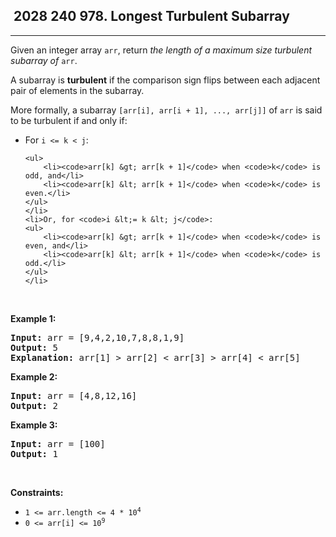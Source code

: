 <h2> 2028 240
978. Longest Turbulent Subarray</h2><hr><div><p>Given an integer array <code>arr</code>, return <em>the length of a maximum size turbulent subarray of</em> <code>arr</code>.</p>

<p>A subarray is <strong>turbulent</strong> if the comparison sign flips between each adjacent pair of elements in the subarray.</p>

<p>More formally, a subarray <code>[arr[i], arr[i + 1], ..., arr[j]]</code> of <code>arr</code> is said to be turbulent if and only if:</p>

<ul>
	<li>For <code>i &lt;= k &lt; j</code>:

	<ul>
		<li><code>arr[k] &gt; arr[k + 1]</code> when <code>k</code> is odd, and</li>
		<li><code>arr[k] &lt; arr[k + 1]</code> when <code>k</code> is even.</li>
	</ul>
	</li>
	<li>Or, for <code>i &lt;= k &lt; j</code>:
	<ul>
		<li><code>arr[k] &gt; arr[k + 1]</code> when <code>k</code> is even, and</li>
		<li><code>arr[k] &lt; arr[k + 1]</code> when <code>k</code> is odd.</li>
	</ul>
	</li>
</ul>

<p>&nbsp;</p>
<p><strong class="example">Example 1:</strong></p>

<pre><strong>Input:</strong> arr = [9,4,2,10,7,8,8,1,9]
<strong>Output:</strong> 5
<strong>Explanation:</strong> arr[1] &gt; arr[2] &lt; arr[3] &gt; arr[4] &lt; arr[5]
</pre>

<p><strong class="example">Example 2:</strong></p>

<pre><strong>Input:</strong> arr = [4,8,12,16]
<strong>Output:</strong> 2
</pre>

<p><strong class="example">Example 3:</strong></p>

<pre><strong>Input:</strong> arr = [100]
<strong>Output:</strong> 1
</pre>

<p>&nbsp;</p>
<p><strong>Constraints:</strong></p>

<ul>
	<li><code>1 &lt;= arr.length &lt;= 4 * 10<sup>4</sup></code></li>
	<li><code>0 &lt;= arr[i] &lt;= 10<sup>9</sup></code></li>
</ul>
</div>
